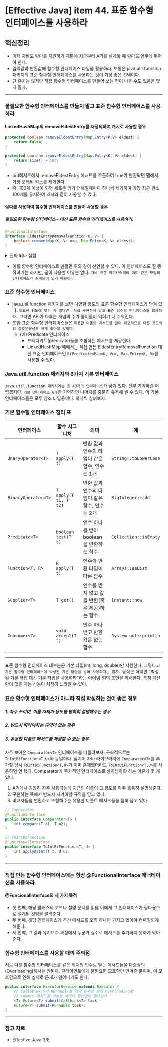 # [Effective Java] item 44. 표준 함수형 인터페이스를 사용하라

## 핵심정리
- 이제 자바도 람다를 지원하기 때문에 지금부터 API를 설계할 때 람다도 염두에 두어야 한다.
- 입력값과 반환값에 함수형 인터페이스 타입을 활용하라. 보통은 java.util.function 패키지의 표준 함수형 인터페이스를 사용하는 것이 가장 좋은 선택이다.
- 단 흔치는 않지만 직접 함수형 인터페이스를 만들어 쓰는 편이 나을 수도 있음을 잊지 말자.

---

### 불필요한 함수형 인터페이스를 만들지 말고 표준 함수형 인터페이스를 사용하라
#### LinkedHashMap의 removeEldestEntry를 재정의하여 캐시로 사용할 경우
```java
protected boolean removeEldestEntry(Map.Entry<K,V> eldest) {
    return false;
}
```
```java
protected boolean removeEldestEntry(Map.Entry<K, V> eldest) {
    return size() > 100;
}
```
- put메서드에서 removeEldestEntry 메서드를 호출하여 true가 반환되면 맵에서 가장 오래된 원소를 제거한다.
- 즉, 100개 이상이 되면 새로운 키가 더해질때마다 하나씩 제거하여 가장 최근 원소 100개를 유지하여 캐시와 같이 사용할 수 있다.

#### 람다를 사용하여 함수형 인터페이스를 만들어 사용할 경우
##### 불필요한 함수형 인터페이스 - 대신 표준 함수형 인터페이스를 사용하라.
```java
@FuntionalInterface 
interface EldestEntryRemovalFunction<K, V> {
    boolean remove(Map<K, V> map, Map.Entry<K, V> eldest);
}
```
<details>
<summary>진짜 되나 실험</summary>
<div markdown="1">

```java
import java.util.Map;

@FunctionalInterface
public interface EldestEntryRemovalFunction<K, V> {
    boolean remove(Map<K, V> map, Map.Entry<K, V> eldest);
}
```
```java
import java.util.LinkedHashMap;
import java.util.Map;
public class MyLinkedHashMap{
    public static void main(String[] args) {
        // OverrideLinkedHashMap
        Map<Integer, Integer> overrideMap = new OverrideLinkedHashMap<>();
        for (int i = 0; i < 10; i++){
            overrideMap.put(i, i);
        }
        System.out.println(overrideMap);
        
        // FunctionalLinkedHashMap
        Map<Integer, Integer> functionalMap = new FunctionalLinkedHashMap<>((map, eldest) -> map.size() > 5);
        for (int i = 0; i < 10; i++){
            functionalMap.put(i, i);
        }
        System.out.println(functionalMap);
    }
    private static class OverrideLinkedHashMap<K, V> extends LinkedHashMap<K, V> {
        @Override
        protected boolean removeEldestEntry(Map.Entry<K, V> eldest) {
            return size() > 5;
        }
    }
    private static class FunctionalLinkedHashMap<K, V> extends LinkedHashMap<K, V> {
        private EldestEntryRemovalFunction<K, V> eldestEntryRemovalFunction;
        public FunctionalLinkedHashMap(EldestEntryRemovalFunction<K, V> function) {
            this.eldestEntryRemovalFunction = function;
        }
        @Override
        protected boolean removeEldestEntry(Map.Entry<K, V> eldest) {
            return eldestEntryRemovalFunction.remove(this, eldest);
        }
    }
}
```
```
{5=5, 6=6, 7=7, 8=8, 9=9}
{5=5, 6=6, 7=7, 8=8, 9=9}
```

</div>
</details>

- 이를 함수형 인터페이스로 만들면 위와 같이 선언할 수 있다. 이 인터페이스도 잘 동작하기는 하지만, 굳이 사용할 이유는 없다. `자바 표준 라이브러리에 이미 같은 모양의 인터페이스가 준비되어 있기 때문이다.`

### 표준 함수형 인터페이스
- java.util.function 패키지를 보면 다양한 용도의 표준 함수형 인터페이스가 담겨 있다. `필요한 용도에 맞는 게 있다면, 직접 구현하지 말고 표준 함수형 인터페이스를 활용하라.` 그러면 API가 다루는 개념의 수가 줄어들어 익히기 더 쉬워진다.
- 또한 표준 함수형 인터페이스들은 `유용한 디폴트 메서드를 많이 제공하므로 다른 코드와의 상호운용성도 크게 좋아질 것이다.`
    - (예) Predicate 인터페이스
        - 프레디키트(predicate)들을 조합하는 메서드를 제공한다. 
        - LinkedHashMap 예에서는 직접 만든 EldestEntryRemovalFunction 대신 표준 인터페이스인 `BiPredicate<Map<K, V>>, Map.Entry<K, V>`를 사용할 수 있다.

### Java.util.function 패키지의 6가지 기본 인터페이스
`java.util.function 패키지에는 총 43개의 인터페이스`가 담겨 있다. 전부 기억하긴 어렵겠지만, `기본 인터페이스 6개`만 기억하면 나머지를 충분히 유추해 낼 수 있다. 이 기본 인터페이스들은 모두 참조 타입용이다. 하나씩 살펴보자.

### 기본 함수형 인터페이스 정리 표
| 인터페이스 | 함수 시그니처 | 의미 |  예 |
| - | - | - | - |
| `UnaryOperator<T>` | `T apply(T t)` | 반환 값과 인수의 타입이 같은 함수, 인수는 1개 | `String::toLowerCase` |
|`BinaryOperator<T>` | `T apply(T t1, T t2)` | 반환 값과 인수의 타입이 같은 함수, 인수는 2개 | `BigInteger::add` |
| `Predicate<T>` | `boolean test(T t)` | 인수 하나를 받아 boolean을 반환하는 함수 | `Collection::isEmpty` |
| `Function<T, R>` | `R apply(T t)` | 인수와 반환 타입이 다른 함수 | `Arrays::asList` |
| `Supplier<T>` | `T get()` | 인수를 받지 않고 값을 반환(혹은 제공)하는 함수 | `Instant::now` |
| `Consumer<T>` | `void accept(T t)` | 인수 하나 받고 반환 값은 없는 함수 | `System.out::println` |

---

표준 함수형 인터페이스 대부분은 기본 타입(int, long, double)만 지원한다. 그렇다고 `기본 함수형 인터페이스에 박싱된 기본 타입을 넣어 사용하지는 말자.` 동작은 하지만 "박싱된 기본 타입 대신 기본 타입을 사용하라"라는 아이템 61의 조언을 위배한다. 특히 계산량이 많을 때는 성능이 처참히 느려질 수 있다.

### 표준 함수형 인터페이스가 아니라 직접 작성하는 것이 좋은 경우

##### 1. 자주 쓰이며, 이름 자체가 용도를 명확히 설명해주는 경우
##### 2. 반드시 따라야하는 규약이 있는 경우
##### 3. 유용한 디폴트 메서드를 제공할 수 있는 경우

자주 보아온 `Comparator<T>` 인터페이스를 떠올려보자. 구조적으로는 `ToIntBiFunction<T,U>`와 동일하다. 심지어 자바 라이브러리에 `Comparator<T>`를 추가할 당시 `ToIntBiFunction<T,U>`가 이미 존재했더라도 `ToIntBiFunction<T,U>`를 사용하면 안 됐다. Comparator가 독자적인 인터페이스로 살아남아야 하는 이유가 몇 개 있다.
1. API에서 굉장히 자주 사용되는데 지금의 이름이 그 용도를 아주 훌륭히 설명해준다.
2. 구현하는 쪽에서 반드시 지켜야할 규약을 담고 있다.
3. 비교자들을 변환하고 조합해주는 유용한 디폴트 메서드들을 듬뿍 담고 있다.

```java
// Comparator
@FunctionInterface
public interface Comparator<T> {
    int compare(T o1, T o2);
}

// ToIntBiFunction
@FunctionalInterface
public interface ToIntBiFunction<T, U> {
    int applyAsInt(T t, U u);
}
```

---

### 직접 만든 함수형 인터페이스에는 항상 @FunctionalInterface 애너테이션을 사용하라.

#### @FuncionalInterface의 세 가지 목적
- 첫 번째, 해당 클래스의 코드나 설명 문서를 읽을 이에게 그 인터페이스가 람다용으로 설계된 것임을 알려준다. 
- 두 번째, 해당 인터페이스가 추상 메서드를 오직 하나만 가지고 있어야 컴파일되게 해준다.
- 세 번쨰, 그 결과 유지보수 과정에서 누군가 실수로 메서드를 추가하지 못하게 막아준다.

### 함수형 인터페이스를 사용할 때의 주의점
서로 다른 함수형 인터페이스를 같은 위치의 인수로 받는 메서드들을 다중정의(Overloading)해서는 안된다. 클라이언트에게 불필요한 모호함만 안겨줄 뿐이며, 이 모호함으로 인해 실제로 문제가 일어나기도 한다. 

```java
public interface ExecutorService extends Executor {
    // Callable<T>와 Runnable을 각각 인수로 받게 Overloading함
    // submit 메서드를 사용할 때마다 형변환이 필요하다
    <T> Future<T> submit(Callback<T> task);
    Future<?> submit(Runnable task);
}
```

---

### 참고 자료
- Effective Java 3/E